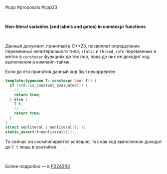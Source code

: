 #cpp #proposals #cpp23

<br/>

**Non-literal variables (and labels and gotos) in constexpr functions**

<br/>

Данный документ, принятый в C++23, позволяет определение переменных нелитерального типа, `static` и `thread_safe` переменных и меток в `constexpr` функциях до тех пор, пока до них не доходит ход выполнения в компайл-тайме.

Если до его принятия данный код был некорректен:

```c++
template<typename T> constexpr bool f() {
  if (std::is_constant_evaluated()) {
    // ...
    return true;
  } else {
    T t;
    // ...
    return true;
  }
}
struct nonliteral { nonliteral(); };
static_assert(f<nonliteral>());
```

То сейчас он скомпилируется успешно, так как ход выполнения доходит до `T t` лишь в рантайме.

<br/>

Более подробно — в [P2242R3](https://www.open-std.org/jtc1/sc22/wg21/docs/papers/2021/p2242r3.html)